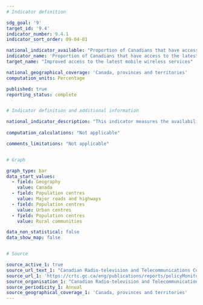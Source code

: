 ```yaml
---
# Indicator definition

sdg_goal: '9'
target_id: '9.4'
indicator_number: 9.4.1
indicator_sort_order: 09-04-01

national_indicator_available: "Proportion of Canadians that have access to the latest generally deployed mobile wireless technology"
indicator_name: 'Proportion of Canadians that have access to the latest generally deployed mobile wireless technology'
target_name: "Improved access to the latest mobile wireless services"

national_geographical_coverage: 'Canada, provinces and territories'
computation_units: Percentage

published: true
reporting_status: complete


# Indicator definition and additional information

national_indicator_description: "This indicator measures the availability of the latest generally deployed mobile wireless technology. In this case, technologies such as HSPA+, LTE and LTE ‑A as well as the upcoming 5G are included." 
 
computation_calculations: "Not applicable"

comments_limitations: "Not applicable"


# Graph

graph_type: bar
data_start_values:
  - field: Geography
    value: Canada
  - field: Population centres
    value: Major roads and highways
  - field: Population centres
    value: Urban centres
  - field: Population centres
    value: Rural communities

data_non_statistical: false
data_show_map: false


# Source

source_active_1: true
source_url_text_1: "Canadian Radio-television and Telecommunications Commission. Communications Monitoring Report"
source_url_1: 'https://crtc.gc.ca/eng/publications/reports/policyMonitoring/2020/cmr4.htm'
source_organisation_1: "Canadian Radio-television and Telecommunications Commission"
source_periodicity_1: Annual
source_geographical_coverage_1: 'Canada, provinces and territories'
---
```

